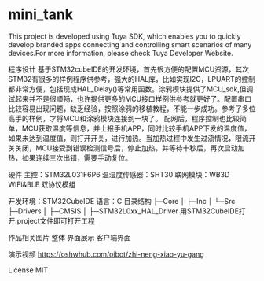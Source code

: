 # mini_tank


This project is developed using Tuya SDK, which enables you to quickly develop branded apps connecting and controlling smart scenarios of many devices.For more information, please check Tuya Developer Website.

程序设计
       基于STM32cubeIDE的开发环境，首先很方便的配置MCU资源，其次STM32有很多的样例程序供参考，强大的HAL库，比如实现I2C，LPUART的控制都非常方便，包括现成HAL_Delay()等常用函数。涂鸦模块提供了MCU_sdk,但调试起来并不是很顺畅，也许提供更多的MCU接口样例供参考就更好了。配置串口比较容易出现问题，缺乏经验，按照涂鸦的移植教程，不能一步成功。参考了多位高手的样例，才将MCU和涂鸦模块连接到一块了。        配网后，程序控制也比较简单，MCU获取温度等信息，并上报手机APP，同时比较手机APP下发的温度值，如果未达到温度值，则打开开关，进行加热。当加热过程中发生过流情况，限流开关关闭，MCU接受到错误检测信号后，停止加热，并等待十秒后，再次启动加热，如果连续三次出错，需要手动复位。

硬件
主控：STM32L031F6P6
温湿度传感器：SHT30
联网模块：WB3D WiFi&BLE 双协议模组

开发环境：STM32CubeIDE
语言：C
目录结构
├─Core
│  ├─Inc
│  └─Src
├─Drivers
│  ├─CMSIS
│  ├─STM32L0xx_HAL_Driver
用STM32CubeIDE打开.project文件即可打开工程



作品相关图片
整体 界面展示 客户端界面

演示视频
https://oshwhub.com/oibot/zhi-neng-xiao-yu-gang

License
MIT
